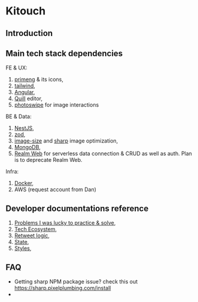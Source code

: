 # Kitouch

## Introduction

## Main tech stack dependencies

FE & UX:

1. [primeng](https://primeng.org/autocomplete) & its icons,
1. [tailwind](https://tailwindcss.com/docs/installation/using-vite),
1. [Angular](https://angular.dev/),
1. [Quill](https://quilljs.com/) editor,
1. [photoswipe](https://photoswipe.com/) for image interactions

BE & Data:

1. [NestJS](https://nestjs.com/),
1. [zod](https://zod.dev/),
1. [image-size](https://www.npmjs.com/package/image-size) and [sharp](https://www.npmjs.com/package/sharp) image optimization,
1. [MongoDB](https://cloud.mongodb.com/v2/66572bcbb6ca911374b80cf1#/overview),
1. [Realm Web](https://www.mongodb.com/docs/atlas/device-sdks/web/) for serverless data connection & CRUD as well as auth. Plan is to deprecate Realm Web.

Infra:

1. [Docker](https://www.docker.com/),
1. AWS (request account from Dan)

## Developer documentations reference

1. [Problems I was lucky to practice & solve](docs/problems-practiced-solved.md),
1. [Tech Ecosystem](docs/tech-ecosystem.md),
1. [Retweet logic](docs/features/retweet.md),
1. [State](docs/state.md),
1. [Styles](docs/styles.md),

## FAQ

- Getting sharp NPM package issue? check this out <https://sharp.pixelplumbing.com/install>
-

